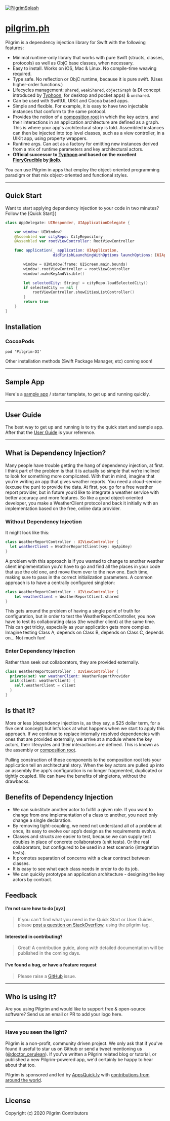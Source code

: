 <a href="https://pilgrim.ph"> ![PilgrimSplash](https://pilgrim.ph/splash.jpg)</a>
# <a href="https://pilgrim.ph">pilgrim.ph</a>

Pilgrim is a dependency injection library for Swift with the following features:

* Minimal runtime-only library that works with pure Swift (structs, classes, protocols) as well as ObjC base classes, when necessary.
* Easy to install. Works on iOS, Mac & Linux. No compile-time weaving required.   
* Type safe. No reflection or ObjC runtime, because it is pure swift. (Uses higher-order functions.) 
* Lifecycles management: `shared`, `weakShared`, `objectGraph` (a DI concept introduced by [Typhoon](https://github.com/appsquickly/typhoon), for desktop and pocket apps) & `unshared`. 
* Can be used with SwiftUI, UIKit and Cocoa based apps.     
* Simple and flexible. For example, it is easy to have two injectable instances that conform to the same protocol. 
* Provides the notion of a [composition root](https://freecontent.manning.com/dependency-injection-in-net-2nd-edition-understanding-the-composition-root/) in which the key actors, and their interactions in an application architecture are defined as a graph. This is where your app's architectural story is told. Assembled instances can then be injected into top level classes, such as a view controller, in a UIKit app, using property wrappers. 
* Runtime args. Can act as a factory for emitting new instances derived from a mix of runtime parameters and key architectural actors. 
* **Official successor to [Typhoon](https://github.com/appsquickly/typhoon) and based on the excellent [FieryCrucible](https://github.com/jkolb/FieryCrucible) by [jkolb](https://github.com/jkolb).**

You can use Pilgrim in apps that employ the object-oriented programming paradigm or that mix object-oriented and functional styles.

---------------------------------------

## Quick Start

Want to start applying dependency injection to your code in two minutes? Follow the [Quick Start](

```swift 
class AppDelegate: UIResponder, UIApplicationDelegate {

    var window: UIWindow?
    @Assembled var cityRepo: CityRepository
    @Assembled var rootViewController: RootViewController

    func application(_ application: UIApplication,
                     didFinishLaunchingWithOptions launchOptions: [UIApplication.LaunchOptionsKey: Any]? = nil) -> Bool {

        window = UIWindow(frame: UIScreen.main.bounds)
        window!.rootViewController = rootViewController
        window!.makeKeyAndVisible()

        let selectedCity: String! = cityRepo.loadSelectedCity()
        if selectedCity == nil {
            rootViewController.showCitiesListController()
        }
        return true
    }
}
```

## Installation 

### CocoaPods 

```
pod 'Pilgrim-DI'
```

Other installation methods (Swift Package Manager, etc) coming soon!

----

## Sample App

Here's a [sample app](https://github.com/appsquickly/pilgrim-starter) / starter template, to get up and running quickly. 

----

## User Guide

The best way to get up and running is to try the quick start and sample app. After that the [User Guide](https://github.com/appsquickly/pilgrim/wiki/User-Guide) is your reference. 

---------------------------------------

## What is Dependency Injection? 

Many people have trouble getting the hang of dependency injection, at first. I think part of the problem is that it is actually so simple that we’re inclined to look for something more complicated. With that in mind, imagine that you’re writing an app that gives weather reports. You need a cloud-service (excuse the pun) to provide the data. At first, you go for a free weather report provider, but in future you’d like to integrate a weather service with better accuracy and more features. So like a good object-oriented developer, you make a WeatherClient protocol and back it initially with an implementation based on the free, online data provider.

### Without Dependency Injection

It might look like this: 

```swift
class WeatherReportController : UIViewController { 
  let weatherClient = WeatherReportClient(key: myApiKey) 
}
```

A problem with this approach is if you wanted to change to another weather client implementation you’d have to go and find all the places in your code that use the old one, and move them over to the new one. Each time, making sure to pass in the correct initialization parameters. A common approach is to have a centrally configured singleton:

```swift
class WeatherReportController : UIViewController {
    let weatherClient = WeatherReportClient.shared
}
```

This gets around the problem of having a single point of truth for configuration, but in order to test the WeatherReportController, you now have to test its collaborating class (the weather client) at the same time. This can get tricky, especially as your application gets more complex. Imagine testing Class A, depends on Class B, depends on Class C, depends on… Not much fun! 

### Enter Dependency Injection

Rather than seek out collaborators, they are provided externally. 

```swift
class WeatherReportController : UIViewController {
  private(set) var weatherClient: WeatherReportProvider
  init(client: weatherClient) {
    self.weatherClient = client 
  }
}
```

## Is that It? 

More or less (dependency injection is, as they say, a $25 dollar term, for a five cent concept) but let‘s look at what happens when we start to apply this approach. If we continue to replace internally resolved dependencies with ones that are provided externally, we arrive at a module where the key actors, their lifecycles and their interactions are defined. This is known as the assembly or [composition root](https://freecontent.manning.com/dependency-injection-in-net-2nd-edition-understanding-the-composition-root).

Pulling construction of these components to the composition root lets your application tell an architectural story. When the key actors are pulled up into an assembly the app's configuration is no longer fragmented, duplicated or tightly coupled. We can have the benefits of singletons, without the drawbacks. 

## Benefits of Dependency Injection 

* We can substitute another actor to fulfill a given role. If you want to change from one implementation of a class to another, you need only change a single declaration.
* By removing tight-coupling, we need not understand all of a problem at once, its easy to evolve our app’s design as the requirements evolve.
* Classes and structs are easier to test, because we can supply test doubles in place of concrete collaborators (unit tests). Or the real collaborators, but configured to be used in a test scenario (integration tests).
* It promotes separation of concerns with a clear contract between classes.
* It is easy to see what each class needs in order to do its job.
* We can quickly prototype an application architecture - designing the key actors by contract.

## Feedback

#### I'm not sure how to do [xyz]

> If you can't find what you need in the Quick Start or User Guides, please [post a question on StackOverflow](https://stackoverflow.com/questions/tagged/pilgrim?sort=newest&pageSize=15), using the pilgrim tag.

#### Interested in contributing?

> Great! A contribution guide, along with detailed documentation will be published in the coming days.

#### I've found a bug, or have a feature request

> Please raise a <a href="https://github.com/appsquickly/pilgrim/issues">GitHub</a> issue.

----

## Who is using it?

Are you using Pilgrim and would like to support free & open-source software? Send us an email or PR to add your logo here.

----

### Have you seen the light?

Pilgrim is a non-profit, community driven project. We only ask that if you've found it useful to star us on Github or send a tweet mentioning us (<a href="https://twitter.com/@doctor_cerulean">@doctor_cerulean</a>). If you've written a Pilgrim related blog or tutorial, or published a new Pilgrim-powered app, we'd certainly be happy to hear about that too.

Pilgrim is sponsored and led by <a href="https://appsquick.ly">AppsQuick.ly</a> with <a href="https://github.com/appsquickly/pilgrim/graphs/contributors">contributions from around the world</a>.
 
---------------------------------------

## License

Copyright (c) 2020 Pilgrim Contributors
